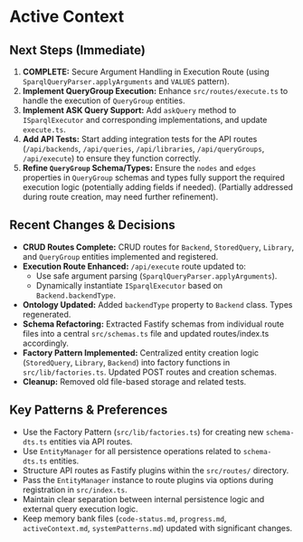 # Active Context
## Next Steps (Immediate)

1.  **COMPLETE:** Secure Argument Handling in Execution Route (using `SparqlQueryParser.applyArguments` and `VALUES` pattern).
2.  **Implement QueryGroup Execution:** Enhance `src/routes/execute.ts` to handle the execution of `QueryGroup` entities.
3.  **Implement ASK Query Support:** Add `askQuery` method to `ISparqlExecutor` and corresponding implementations, and update `execute.ts`.
4.  **Add API Tests:** Start adding integration tests for the API routes (`/api/backends`, `/api/queries`, `/api/libraries`, `/api/queryGroups`, `/api/execute`) to ensure they function correctly.
5.  **Refine `QueryGroup` Schema/Types:** Ensure the `nodes` and `edges` properties in `QueryGroup` schemas and types fully support the required execution logic (potentially adding fields if needed). (Partially addressed during route creation, may need further refinement).


## Recent Changes & Decisions

*   **CRUD Routes Complete:** CRUD routes for `Backend`, `StoredQuery`, `Library`, and `QueryGroup` entities implemented and registered.
*   **Execution Route Enhanced:** `/api/execute` route updated to:
    *   Use safe argument parsing (`SparqlQueryParser.applyArguments`).
    *   Dynamically instantiate `ISparqlExecutor` based on `Backend.backendType`.
*   **Ontology Updated:** Added `backendType` property to `Backend` class. Types regenerated.
*   **Schema Refactoring:** Extracted Fastify schemas from individual route files into a central `src/schemas.ts` file and updated routes/index.ts accordingly.
*   **Factory Pattern Implemented:** Centralized entity creation logic (`StoredQuery`, `Library`, `Backend`) into factory functions in `src/lib/factories.ts`. Updated POST routes and creation schemas.
*   **Cleanup:** Removed old file-based storage and related tests.

## Key Patterns & Preferences

*   Use the Factory Pattern (`src/lib/factories.ts`) for creating new `schema-dts.ts` entities via API routes.
*   Use `EntityManager` for all persistence operations related to `schema-dts.ts` entities.
*   Structure API routes as Fastify plugins within the `src/routes/` directory.
*   Pass the `EntityManager` instance to route plugins via options during registration in `src/index.ts`.
*   Maintain clear separation between internal persistence logic and external query execution logic.
*   Keep memory bank files (`code-status.md`, `progress.md`, `activeContext.md`, `systemPatterns.md`) updated with significant changes.

